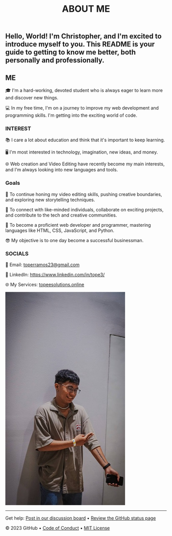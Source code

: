 <header>

<!--
  <<< Author notes: Course header >>>
  Include a 1280×640 image, course title in sentence case, and a concise description in emphasis.
  In your repository settings: enable template repository, add your 1280×640 social image, auto delete head branches.
  Add your open source license, GitHub uses MIT license.
-->

# ABOUT ME 



</header>

<!--
  <<< Author notes: Step 1 >>>
  Choose 3-5 steps for your course.
  The first step is always the hardest, so pick something easy!
  Link to docs.github.com for further explanations.
  Encourage users to open new tabs for steps!
-->

## Hello, World! I'm Christopher, and I'm excited to introduce myself to you. This README is your guide to getting to know me better, both personally and professionally.


## ME

🎓 I'm a hard-working, devoted student who is always eager to learn more and discover new things.

💻 In my free time, I'm on a journey to improve my web development and programming skills. I'm getting into the exciting world of code.


### INTEREST

📚 I care a lot about education and think that it's important to keep learning.

🖥️ I'm most interested in technology, imagination, new ideas, and money.

🌐 Web creation and Video Editing have recently become my main interests, and I'm always looking into new languages and tools.


### Goals

🚀 To continue honing my video editing skills, pushing creative boundaries, and exploring new storytelling techniques.

🤝 To connect with like-minded individuals, collaborate on exciting projects, and contribute to the tech and creative communities.

🌟 To become a proficient web developer and programmer, mastering languages like HTML, CSS, JavaScript, and Python.

😎 My objective is to one day become a successful businessman.



### SOCIALS
📧 Email: toperramos23@gmail.com

📱 LinkedIn: https://www.linkedin.com/in/tope3/

🌐 My Services: [topeesolutions.online](http://topeesolutions.online/)


![Tope](images/TOPE.jpg)
<footer>

<!--
  <<< Author notes: Footer >>>
  Add a link to get support, GitHub status page, code of conduct, license link.
-->

---

Get help: [Post in our discussion board](https://github.com/orgs/skills/discussions/categories/introduction-to-github) &bull; [Review the GitHub status page](https://www.githubstatus.com/)

&copy; 2023 GitHub &bull; [Code of Conduct](https://www.contributor-covenant.org/version/2/1/code_of_conduct/code_of_conduct.md) &bull; [MIT License](https://gh.io/mit)

</footer>
